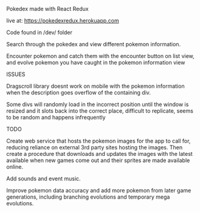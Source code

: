 
Pokedex made with React Redux

live at: https://pokedexredux.herokuapp.com

Code found in /dev/ folder

Search through the pokedex and view different pokemon information.

Encounter pokemon and catch them with the encounter button on list view,
and evolve pokemon you have caught in the pokemon information view


ISSUES

Dragscroll library doesnt work on mobile with the pokemon information when the description goes overflow of the containing div.

Some divs will randomly load in the incorrect position until the window is resized and it slots back into the correct place, difficult to replicate, seems to be random and happens infrequently
 

TODO

Create web service that hosts the pokemon images for the app to call for, reducing reliance on external 3rd party sites hosting the images.
Then create a procedure that downloads and updates the images with the latest available when new games come out and their sprites are made available online.

Add sounds and event music.

Improve pokemon data accuracy and add more pokemon from later game generations, including branching evolutions and temporary mega evolutions.
